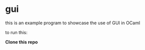# gui
this is an example program to showcase the use of GUI in OCaml

to run this:

<b> Clone this repo </b>
